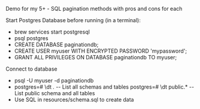 Demo for my 5+ - SQL pagination methods with pros and cons for each

Start Postgres Database before running (in a terminal):
 - brew services start postgresql
 - psql postgres
 - CREATE DATABASE paginationdb;
 - CREATE USER myuser WITH ENCRYPTED PASSWORD 'mypassword';
 - GRANT ALL PRIVILEGES ON DATABASE paginationdb TO myuser;

Connect to database
 - psql -U myuser -d paginationdb
 -  postgres=# \dt *.* -- List all schemas and tables
    postgres=# \dt public.* -- List public schema and all tables
 - Use SQL in resources/schema.sql to create data

